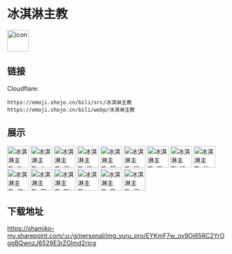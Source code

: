 # 冰淇淋主教
<img src="https://emoji.shojo.cn/bili/src/冰淇淋主教/icon.png" width="50" height="50" alt="icon">

## 链接
Cloudflare:
```
https://emoji.shojo.cn/bili/src/冰淇淋主教
https://emoji.shojo.cn/bili/webp/冰淇淋主教
```
## 展示
<img src="https://emoji.shojo.cn/bili/src/冰淇淋主教/冰淇淋主教-欸嘿.png" width="50" height="50" alt="冰淇淋主教-欸嘿">
<img src="https://emoji.shojo.cn/bili/src/冰淇淋主教/冰淇淋主教-女人彩虹手.png" width="50" height="50" alt="冰淇淋主教-女人彩虹手">
<img src="https://emoji.shojo.cn/bili/src/冰淇淋主教/冰淇淋主教-握紧.png" width="50" height="50" alt="冰淇淋主教-握紧">
<img src="https://emoji.shojo.cn/bili/src/冰淇淋主教/冰淇淋主教-微笑.png" width="50" height="50" alt="冰淇淋主教-微笑">
<img src="https://emoji.shojo.cn/bili/src/冰淇淋主教/冰淇淋主教-赞.png" width="50" height="50" alt="冰淇淋主教-赞">
<img src="https://emoji.shojo.cn/bili/src/冰淇淋主教/冰淇淋主教-星空.png" width="50" height="50" alt="冰淇淋主教-星空">
<img src="https://emoji.shojo.cn/bili/src/冰淇淋主教/冰淇淋主教-无语.png" width="50" height="50" alt="冰淇淋主教-无语">
<img src="https://emoji.shojo.cn/bili/src/冰淇淋主教/冰淇淋主教-投降.png" width="50" height="50" alt="冰淇淋主教-投降">
<img src="https://emoji.shojo.cn/bili/src/冰淇淋主教/冰淇淋主教-沙冰.png" width="50" height="50" alt="冰淇淋主教-沙冰">
<img src="https://emoji.shojo.cn/bili/src/冰淇淋主教/冰淇淋主教-嫌弃.png" width="50" height="50" alt="冰淇淋主教-嫌弃">
<img src="https://emoji.shojo.cn/bili/src/冰淇淋主教/冰淇淋主教-沉思.png" width="50" height="50" alt="冰淇淋主教-沉思">
<img src="https://emoji.shojo.cn/bili/src/冰淇淋主教/冰淇淋主教-醒悟.png" width="50" height="50" alt="冰淇淋主教-醒悟">
<img src="https://emoji.shojo.cn/bili/src/冰淇淋主教/冰淇淋主教-V50.png" width="50" height="50" alt="冰淇淋主教-V50">
<img src="https://emoji.shojo.cn/bili/src/冰淇淋主教/冰淇淋主教-我说停停.png" width="50" height="50" alt="冰淇淋主教-我说停停">
<img src="https://emoji.shojo.cn/bili/src/冰淇淋主教/冰淇淋主教-问号.png" width="50" height="50" alt="冰淇淋主教-问号">

## 下载地址

https://shamiko-my.sharepoint.com/:u:/g/personal/img_yuru_pro/EYKmF7w_ov9Oi65RC2YrOggBQwnzJ6529E3rZGImd2ricg